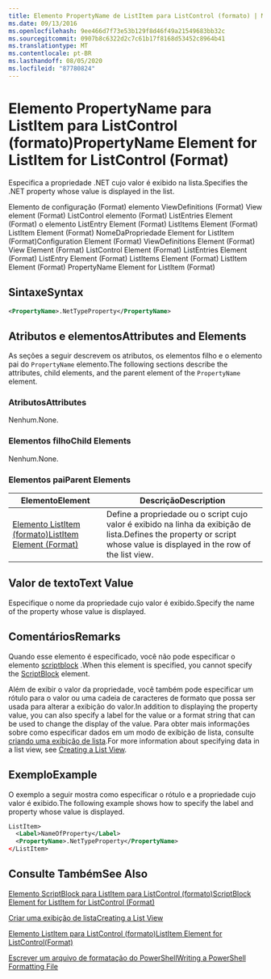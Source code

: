 ```yaml
---
title: Elemento PropertyName de ListItem para ListControl (formato) | Microsoft Docs
ms.date: 09/13/2016
ms.openlocfilehash: 9ee466d7f73e53b129f8d46f49a21549683bb32c
ms.sourcegitcommit: 0907b8c6322d2c7c61b17f8168d53452c8964b41
ms.translationtype: MT
ms.contentlocale: pt-BR
ms.lasthandoff: 08/05/2020
ms.locfileid: "87780824"
---
```

# <a name="propertyname-element-for-listitem-for-listcontrol-format"></a><span data-ttu-id="46c90-102">Elemento PropertyName para ListItem para ListControl (formato)</span><span class="sxs-lookup"><span data-stu-id="46c90-102">PropertyName Element for ListItem for ListControl (Format)</span></span>

<span data-ttu-id="46c90-103">Especifica a propriedade .NET cujo valor é exibido na lista.</span><span class="sxs-lookup"><span data-stu-id="46c90-103">Specifies the .NET property whose value is displayed in the list.</span></span>

<span data-ttu-id="46c90-104">Elemento de configuração (Format) elemento ViewDefinitions (Format) View element (Format) ListControl elemento (Format) ListEntries Element (Format) o elemento ListEntry Element (Format) ListItems Element (Format) ListItem Element (Format) NomeDaPropriedade Element for ListItem (Format)</span><span class="sxs-lookup"><span data-stu-id="46c90-104">Configuration Element (Format) ViewDefinitions Element (Format) View Element (Format) ListControl Element (Format) ListEntries Element (Format) ListEntry Element (Format) ListItems Element (Format) ListItem Element (Format) PropertyName Element for ListItem (Format)</span></span>

## <a name="syntax"></a><span data-ttu-id="46c90-105">Sintaxe</span><span class="sxs-lookup"><span data-stu-id="46c90-105">Syntax</span></span>

```xml
<PropertyName>.NetTypeProperty</PropertyName>
```

## <a name="attributes-and-elements"></a><span data-ttu-id="46c90-106">Atributos e elementos</span><span class="sxs-lookup"><span data-stu-id="46c90-106">Attributes and Elements</span></span>

<span data-ttu-id="46c90-107">As seções a seguir descrevem os atributos, os elementos filho e o elemento pai do `PropertyName` elemento.</span><span class="sxs-lookup"><span data-stu-id="46c90-107">The following sections describe the attributes, child elements, and the parent element of the `PropertyName` element.</span></span>

### <a name="attributes"></a><span data-ttu-id="46c90-108">Atributos</span><span class="sxs-lookup"><span data-stu-id="46c90-108">Attributes</span></span>

<span data-ttu-id="46c90-109">Nenhum.</span><span class="sxs-lookup"><span data-stu-id="46c90-109">None.</span></span>

### <a name="child-elements"></a><span data-ttu-id="46c90-110">Elementos filho</span><span class="sxs-lookup"><span data-stu-id="46c90-110">Child Elements</span></span>

<span data-ttu-id="46c90-111">Nenhum.</span><span class="sxs-lookup"><span data-stu-id="46c90-111">None.</span></span>

### <a name="parent-elements"></a><span data-ttu-id="46c90-112">Elementos pai</span><span class="sxs-lookup"><span data-stu-id="46c90-112">Parent Elements</span></span>

|<span data-ttu-id="46c90-113">Elemento</span><span class="sxs-lookup"><span data-stu-id="46c90-113">Element</span></span>|<span data-ttu-id="46c90-114">Descrição</span><span class="sxs-lookup"><span data-stu-id="46c90-114">Description</span></span>|
|-------------|-----------------|
|[<span data-ttu-id="46c90-115">Elemento ListItem (formato)</span><span class="sxs-lookup"><span data-stu-id="46c90-115">ListItem Element (Format)</span></span>](./listitem-element-for-listitems-for-listcontrol-format.md)|<span data-ttu-id="46c90-116">Define a propriedade ou o script cujo valor é exibido na linha da exibição de lista.</span><span class="sxs-lookup"><span data-stu-id="46c90-116">Defines the property or script whose value is displayed in the row of the list view.</span></span>|

## <a name="text-value"></a><span data-ttu-id="46c90-117">Valor de texto</span><span class="sxs-lookup"><span data-stu-id="46c90-117">Text Value</span></span>

<span data-ttu-id="46c90-118">Especifique o nome da propriedade cujo valor é exibido.</span><span class="sxs-lookup"><span data-stu-id="46c90-118">Specify the name of the property whose value is displayed.</span></span>

## <a name="remarks"></a><span data-ttu-id="46c90-119">Comentários</span><span class="sxs-lookup"><span data-stu-id="46c90-119">Remarks</span></span>

<span data-ttu-id="46c90-120">Quando esse elemento é especificado, você não pode especificar o elemento [scriptblock](./scriptblock-element-for-listitem-for-listcontrol-format.md) .</span><span class="sxs-lookup"><span data-stu-id="46c90-120">When this element is specified, you cannot specify the [ScriptBlock](./scriptblock-element-for-listitem-for-listcontrol-format.md) element.</span></span>

<span data-ttu-id="46c90-121">Além de exibir o valor da propriedade, você também pode especificar um rótulo para o valor ou uma cadeia de caracteres de formato que possa ser usada para alterar a exibição do valor.</span><span class="sxs-lookup"><span data-stu-id="46c90-121">In addition to displaying the property value, you can also specify a label for the value or a format string that can be used to change the display of the value.</span></span> <span data-ttu-id="46c90-122">Para obter mais informações sobre como especificar dados em um modo de exibição de lista, consulte [criando uma exibição de lista](./creating-a-list-view.md).</span><span class="sxs-lookup"><span data-stu-id="46c90-122">For more information about specifying data in a list view, see [Creating a List View](./creating-a-list-view.md).</span></span>

## <a name="example"></a><span data-ttu-id="46c90-123">Exemplo</span><span class="sxs-lookup"><span data-stu-id="46c90-123">Example</span></span>

<span data-ttu-id="46c90-124">O exemplo a seguir mostra como especificar o rótulo e a propriedade cujo valor é exibido.</span><span class="sxs-lookup"><span data-stu-id="46c90-124">The following example shows how to specify the label and property whose value is displayed.</span></span>

```xml
ListItem>
  <Label>NameOfProperty</Label>
  <PropertyName>.NetTypeProperty</PropertyName>
</ListItem>

```

## <a name="see-also"></a><span data-ttu-id="46c90-125">Consulte Também</span><span class="sxs-lookup"><span data-stu-id="46c90-125">See Also</span></span>

[<span data-ttu-id="46c90-126">Elemento ScriptBlock para ListItem para ListControl (formato)</span><span class="sxs-lookup"><span data-stu-id="46c90-126">ScriptBlock Element for ListItem for ListControl (Format)</span></span>](./scriptblock-element-for-listitem-for-listcontrol-format.md)

[<span data-ttu-id="46c90-127">Criar uma exibição de lista</span><span class="sxs-lookup"><span data-stu-id="46c90-127">Creating a List View</span></span>](./creating-a-list-view.md)

[<span data-ttu-id="46c90-128">Elemento ListItem para ListControl (formato)</span><span class="sxs-lookup"><span data-stu-id="46c90-128">ListItem Element for ListControl(Format)</span></span>](./listitem-element-for-listitems-for-listcontrol-format.md)

[<span data-ttu-id="46c90-129">Escrever um arquivo de formatação do PowerShell</span><span class="sxs-lookup"><span data-stu-id="46c90-129">Writing a PowerShell Formatting File</span></span>](./writing-a-powershell-formatting-file.md)
